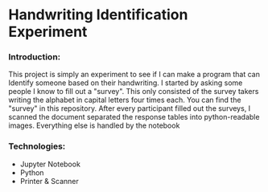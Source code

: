 # Handwriting Identification Experiment
### Introduction:
This project is simply an experiment to see if I can make a program that can Identify someone based on their handwriting. I started by asking some people I know to fill out a "survey". This only consisted of the survey takers writing the alphabet in capital letters four times each. You can find the "survey" in this repository. After every participant filled out the surveys, I scanned the document separated the response tables into python-readable images. Everything else is handled by the notebook

### Technologies:
* Jupyter Notebook
* Python
* Printer & Scanner
